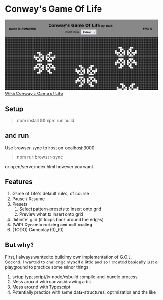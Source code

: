 # Conway's Game Of Life
![Drag Racing](./dist/v2.png)
[Wiki: Conway's Game of Life](https://en.wikipedia.org/wiki/Conway%27s_Game_of_Life)

## Setup 
> npm install && npm run build
## and run
Use browser-sync to host on localhost:3000
>  npm run browser-sync

or open/serve index.html however you want

## Features
1. Game of Life's default rules, of course
2. Pause / Resume
3. Presets
   1. Select pattern-presets to insert onto grid
   2. Preview what to insert onto grid
4. 'Infinite' grid (it loops back around the edges)
5. (WiP) Dynamic resizing and cell-scaling 
6. (TODO) Gameplay (0)_(0)


## But why? 
First, I always wanted to build my own implementation of G.O.L.  
Second, I wanted to challenge myself a little and so I created basically just a playground to practice some minor things:
1. setup typescript/ts-node/esbuild compile-and-bundle process
2. Mess around with canvas/drawing a bit
3. Mess around with Typescript
4. Potentially practice with some data-structures, optimization and the like
